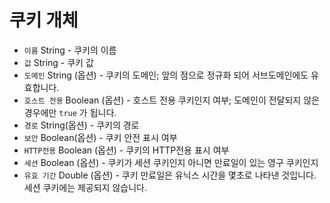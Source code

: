 # 쿠키 개체

* `이름` String - 쿠키의 이름
* `값` String - 쿠키 값
* `도메인` String (옵션) - 쿠키의 도메인; 앞의 점으로 정규화 되어 서브도메인에도 유효합니다.
* `호스트 전용` Boolean (옵션) - 호스트 전용 쿠키인지 여부; 도메인이 전달되지 않은 경우에만 `true` 가 됩니다.
* `경로` String(옵션) - 쿠키의 경로
* `보안` Boolean(옵션) - 쿠키 안전 표시 여부
* `HTTP전용` Boolean (옵션) - 쿠키의 HTTP전용 표시 여부
* `세션` Boolean (옵션) - 쿠키가 세션 쿠키인지 아니면 만료일이  있는 영구 쿠키인지
* `유효 기간` Double (옵션) - 쿠키 만료일은 유닉스 시간을 몇초로 나타낸 것입니다. 세션 쿠키에는 제공되지 않습니다.
